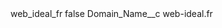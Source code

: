 <?xml version="1.0" encoding="UTF-8"?>
<CustomMetadata xmlns="http://soap.sforce.com/2006/04/metadata" xmlns:xsi="http://www.w3.org/2001/XMLSchema-instance" xmlns:xsd="http://www.w3.org/2001/XMLSchema">
    <label>web_ideal_fr</label>
    <protected>false</protected>
    <values>
        <field>Domain_Name__c</field>
        <value xsi:type="xsd:string">web-ideal.fr</value>
    </values>
</CustomMetadata>
